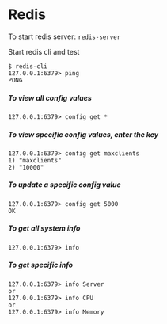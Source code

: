 # Redis

To start redis server: 
```redis-server```

Start redis cli and test
```
$ redis-cli
127.0.0.1:6379> ping
PONG
```

##### To view all config values
```
127.0.0.1:6379> config get *
```
##### To view specific config values, enter the key
```
127.0.0.1:6379> config get maxclients
1) "maxclients"
2) "10000"
```
##### To update a specific config value
```
127.0.0.1:6379> config get 5000
OK
```
##### To get all system info
```
127.0.0.1:6379> info
```
##### To get specific info
```
127.0.0.1:6379> info Server
or
127.0.0.1:6379> info CPU
or
127.0.0.1:6379> info Memory
```
